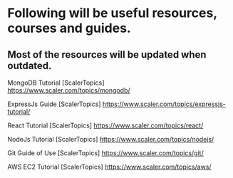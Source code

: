 #      Following will be useful resources, courses and guides.      #  
  
##     Most of the resources  will be updated when outdated.       ##  
  

MongoDB Tutorial [ScalerTopics]  
    https://www.scaler.com/topics/mongodb/

ExpressJs Guide [ScalerTopics]
    https://www.scaler.com/topics/expressjs-tutorial/

React Tutorial [ScalerTopics]
    https://www.scaler.com/topics/react/

NodeJs Tutorial [ScalerTopics]
    https://www.scaler.com/topics/nodejs/

Git Guide of Use [ScalerTopics]
    https://www.scaler.com/topics/git/

AWS EC2 Tutorial [ScalerTopics]
    https://www.scaler.com/topics/aws/
    